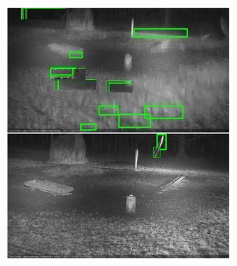 ![20201121-175813-180816](in2/20201121/20201121-175813-180816_0_.jpg)
![20201121-181832-182836](in2/20201121/20201121-181832-182836_0_.jpg)
